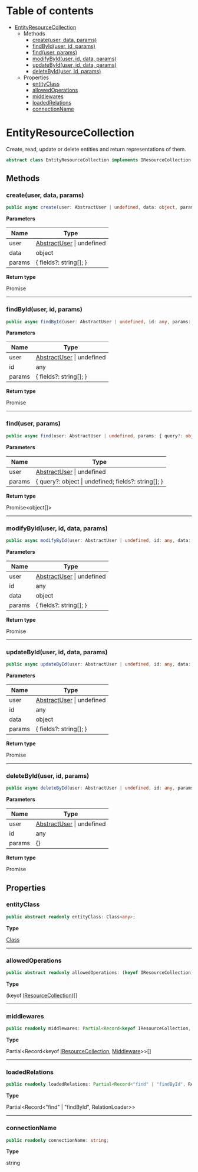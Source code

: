 # Table of contents

* [EntityResourceCollection][ClassDeclaration-26]
    * Methods
        * [create(user, data, params)][MethodDeclaration-18]
        * [findById(user, id, params)][MethodDeclaration-19]
        * [find(user, params)][MethodDeclaration-20]
        * [modifyById(user, id, data, params)][MethodDeclaration-21]
        * [updateById(user, id, data, params)][MethodDeclaration-22]
        * [deleteById(user, id, params)][MethodDeclaration-23]
    * Properties
        * [entityClass][PropertyDeclaration-60]
        * [allowedOperations][PropertyDeclaration-61]
        * [middlewares][PropertyDeclaration-62]
        * [loadedRelations][PropertyDeclaration-63]
        * [connectionName][PropertyDeclaration-64]

# EntityResourceCollection

Create, read, update or delete entities and return representations
of them.

```typescript
abstract class EntityResourceCollection implements IResourceCollection
```
## Methods

### create(user, data, params)

```typescript
public async create(user: AbstractUser | undefined, data: object, params: { fields?: string[]; }): Promise<object>;
```

**Parameters**

| Name   | Type                                                |
| ------ | --------------------------------------------------- |
| user   | [AbstractUser][ClassDeclaration-1] &#124; undefined |
| data   | object                                              |
| params | { fields?: string[]; }                              |

**Return type**

Promise<object>

----------

### findById(user, id, params)

```typescript
public async findById(user: AbstractUser | undefined, id: any, params: { fields?: string[]; }): Promise<object>;
```

**Parameters**

| Name   | Type                                                |
| ------ | --------------------------------------------------- |
| user   | [AbstractUser][ClassDeclaration-1] &#124; undefined |
| id     | any                                                 |
| params | { fields?: string[]; }                              |

**Return type**

Promise<object>

----------

### find(user, params)

```typescript
public async find(user: AbstractUser | undefined, params: { query?: object | undefined; fields?: string[]; }): Promise<object[]>;
```

**Parameters**

| Name   | Type                                                    |
| ------ | ------------------------------------------------------- |
| user   | [AbstractUser][ClassDeclaration-1] &#124; undefined     |
| params | { query?: object &#124; undefined; fields?: string[]; } |

**Return type**

Promise<object[]>

----------

### modifyById(user, id, data, params)

```typescript
public async modifyById(user: AbstractUser | undefined, id: any, data: object, params: { fields?: string[]; }): Promise<object>;
```

**Parameters**

| Name   | Type                                                |
| ------ | --------------------------------------------------- |
| user   | [AbstractUser][ClassDeclaration-1] &#124; undefined |
| id     | any                                                 |
| data   | object                                              |
| params | { fields?: string[]; }                              |

**Return type**

Promise<object>

----------

### updateById(user, id, data, params)

```typescript
public async updateById(user: AbstractUser | undefined, id: any, data: object, params: { fields?: string[]; }): Promise<object>;
```

**Parameters**

| Name   | Type                                                |
| ------ | --------------------------------------------------- |
| user   | [AbstractUser][ClassDeclaration-1] &#124; undefined |
| id     | any                                                 |
| data   | object                                              |
| params | { fields?: string[]; }                              |

**Return type**

Promise<object>

----------

### deleteById(user, id, params)

```typescript
public async deleteById(user: AbstractUser | undefined, id: any, params: {}): Promise<void>;
```

**Parameters**

| Name   | Type                                                |
| ------ | --------------------------------------------------- |
| user   | [AbstractUser][ClassDeclaration-1] &#124; undefined |
| id     | any                                                 |
| params | {}                                                  |

**Return type**

Promise<void>

## Properties

### entityClass

```typescript
public abstract readonly entityClass: Class<any>;
```

**Type**

[Class][InterfaceDeclaration-1]<any>

----------

### allowedOperations

```typescript
public abstract readonly allowedOperations: (keyof IResourceCollection)[];
```

**Type**

(keyof [IResourceCollection][InterfaceDeclaration-4])[]

----------

### middlewares

```typescript
public readonly middlewares: Partial<Record<keyof IResourceCollection, Middleware>>[];
```

**Type**

Partial<Record<keyof [IResourceCollection][InterfaceDeclaration-4], [Middleware][TypeAliasDeclaration-1]>>[]

----------

### loadedRelations

```typescript
public readonly loadedRelations: Partial<Record<"find" | "findById", RelationLoader>>;
```

**Type**

Partial<Record<"find" | "findById", RelationLoader>>

----------

### connectionName

```typescript
public readonly connectionName: string;
```

**Type**

string

[ClassDeclaration-26]: entityresourcecollection.md#entityresourcecollection
[MethodDeclaration-18]: entityresourcecollection.md#createuser-data-params
[ClassDeclaration-1]: abstractuser.md#abstractuser
[MethodDeclaration-19]: entityresourcecollection.md#findbyiduser-id-params
[ClassDeclaration-1]: abstractuser.md#abstractuser
[MethodDeclaration-20]: entityresourcecollection.md#finduser-params
[ClassDeclaration-1]: abstractuser.md#abstractuser
[MethodDeclaration-21]: entityresourcecollection.md#modifybyiduser-id-data-params
[ClassDeclaration-1]: abstractuser.md#abstractuser
[MethodDeclaration-22]: entityresourcecollection.md#updatebyiduser-id-data-params
[ClassDeclaration-1]: abstractuser.md#abstractuser
[MethodDeclaration-23]: entityresourcecollection.md#deletebyiduser-id-params
[ClassDeclaration-1]: abstractuser.md#abstractuser
[PropertyDeclaration-60]: entityresourcecollection.md#entityclass
[InterfaceDeclaration-1]: ../index.md#class
[PropertyDeclaration-61]: entityresourcecollection.md#allowedoperations
[InterfaceDeclaration-4]: ../index.md#iresourcecollection
[PropertyDeclaration-62]: entityresourcecollection.md#middlewares
[InterfaceDeclaration-4]: ../index.md#iresourcecollection
[TypeAliasDeclaration-1]: ../index.md#middleware
[PropertyDeclaration-63]: entityresourcecollection.md#loadedrelations
[PropertyDeclaration-64]: entityresourcecollection.md#connectionname